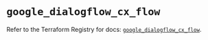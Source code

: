 # `google_dialogflow_cx_flow`

Refer to the Terraform Registry for docs: [`google_dialogflow_cx_flow`](https://registry.terraform.io/providers/drfaust92/google/4.16.4/docs/resources/dialogflow_cx_flow).
